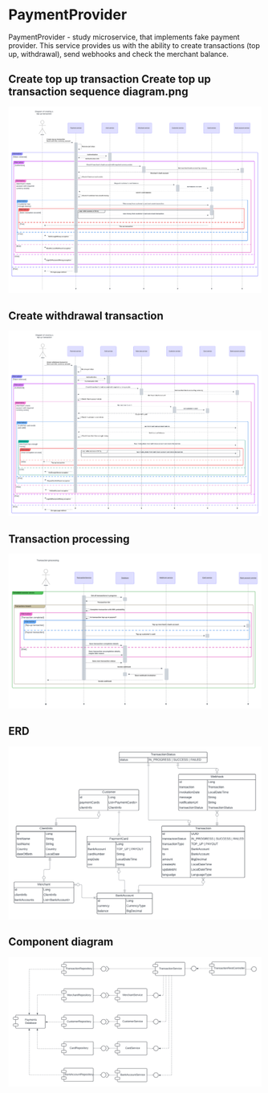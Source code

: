 # PaymentProvider

PaymentProvider - study microservice, that implements fake payment provider. 
This service provides us with the ability to create transactions (top up, withdrawal), send webhooks and check the merchant balance.

## Create top up transaction Create top up transaction sequence diagram.png
![alt text](https://github.com/shevts0v1sasha/PaymentProvider/blob/main/doc/diagrams/Create%20top%20up%20transaction%20sequence%20diagram.png?raw=true)

## Create withdrawal transaction
![alt text](https://github.com/shevts0v1sasha/PaymentProvider/blob/main/doc/diagrams/Create%20withdrawal%20transaction%20sequence%20diagram.png?raw=true)

## Transaction processing
![alt text](https://github.com/shevts0v1sasha/PaymentProvider/blob/main/doc/diagrams/Transaction%20processing%20sequence%20diagram.png?raw=true)

## ERD
![alt text](https://github.com/shevts0v1sasha/PaymentProvider/blob/main/doc/diagrams/ERD.png?raw=true)

## Component diagram
![alt text](https://github.com/shevts0v1sasha/PaymentProvider/blob/main/doc/diagrams/Component%20diagram.png?raw=true)